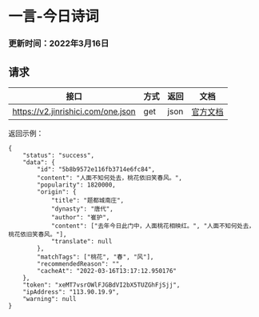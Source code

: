 # 一言-今日诗词

### 更新时间：2022年3月16日

## 请求

| 接口 | 方式 | 返回 | 文档 |
| --- | --- | --- | --- |
| https://v2.jinrishici.com/one.json | get | json | [官方文档](https://www.jinrishici.com/doc/) |

返回示例：

```
{
	"status": "success",
	"data": {
		"id": "5b8b9572e116fb3714e6fc84",
		"content": "人面不知何处去，桃花依旧笑春风。",
		"popularity": 1820000,
		"origin": {
			"title": "题都城南庄",
			"dynasty": "唐代",
			"author": "崔护",
			"content": ["去年今日此门中，人面桃花相映红。", "人面不知何处去，桃花依旧笑春风。"],
			"translate": null
		},
		"matchTags": ["桃花", "春", "风"],
		"recommendedReason": "",
		"cacheAt": "2022-03-16T13:17:12.950176"
	},
	"token": "xeMT7vsrOWlFJGBdVI2bX5TUZGhFjSjj",
	"ipAddress": "113.90.19.9",
	"warning": null
}
```
